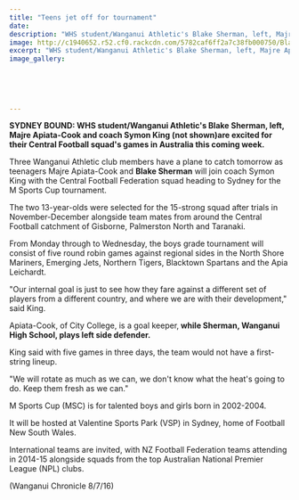 ```yaml
---
title: "Teens jet off for tournament"
date: 
description: "WHS student/Wanganui Athletic's Blake Sherman, left, Majre Apiata-Cook and coach Symon King (not shown)are excited for their Central Football squad's games in Australia this coming week..."
image: http://c1940652.r52.cf0.rackcdn.com/5782caf6ff2a7c38fb000750/Blake-Sherman-WU-Athletics-re-Central-Football-to-Oz-8-July-Chron.jpg
excerpt: "WHS student/Wanganui Athletic's Blake Sherman, left, Majre Apiata-Cook and coach Symon King (not shown)are excited for their Central Football squad's games in Australia this coming week."
image_gallery:
    
    
    
    
    
---
```


<p><strong>SYDNEY BOUND: WHS student/Wanganui Athletic's&nbsp;Blake Sherman, left, Majre Apiata-Cook and coach Symon King (not shown)are excited for their Central Football squad's games in Australia this coming week.</strong></p>
<p>Three Wanganui Athletic club members have a plane to catch tomorrow as teenagers Majre Apiata-Cook and <strong>Blake Sherman</strong> will join coach Symon King with the Central Football Federation squad heading to Sydney for the M Sports Cup tournament.</p>
<p>The two 13-year-olds were selected for the 15-strong squad after trials in November-December alongside team mates from around the Central Football catchment of Gisborne, Palmerston North and Taranaki.</p>
<p>From Monday through to Wednesday, the boys grade tournament will consist of five round robin games against regional sides in the North Shore Mariners, Emerging Jets, Northern Tigers, Blacktown Spartans and the Apia Leichardt.</p>
<p>"Our internal goal is just to see how they fare against a different set of players from a different country, and where we are with their development," said King.</p>
<p>Apiata-Cook, of City College, is a goal keeper,<strong> while Sherman, Wanganui High School, plays left side defender.</strong></p>
<p>King said with five games in three days, the team would not have a first-string lineup.</p>
<p>"We will rotate as much as we can, we don't know what the heat's going to do. Keep them fresh as we can."</p>
<p>M Sports Cup (MSC) is for talented boys and girls born in 2002-2004.</p>
<p>It will be hosted at Valentine Sports Park (VSP) in Sydney, home of Football New South Wales.</p>
<p>International teams are invited, with NZ Football Federation teams attending in 2014-15 alongside squads from the top Australian National Premier League (NPL) clubs.</p>
<p>(Wanganui Chronicle 8/7/16)</p>

